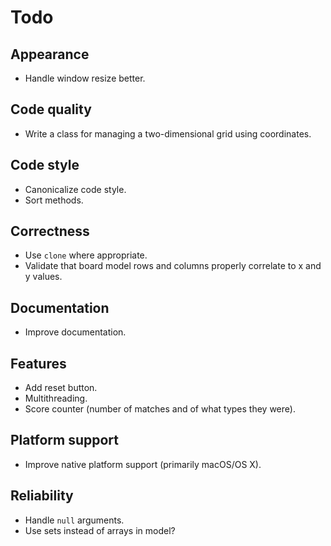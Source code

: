 # Todo #

## Appearance ##
+ Handle window resize better.

## Code quality ##
+ Write a class for managing a two-dimensional grid using coordinates.

## Code style ##
+ Canonicalize code style.
+ Sort methods.

## Correctness ##
+ Use `clone` where appropriate.
+ Validate that board model rows and columns properly correlate to x and y
  values.

## Documentation ##
+ Improve documentation.

## Features ##
+ Add reset button.
+ Multithreading.
+ Score counter (number of matches and of what types they were).

## Platform support ##
+ Improve native platform support (primarily macOS/OS X).

## Reliability ##
+ Handle `null` arguments.
+ Use sets instead of arrays in model?

